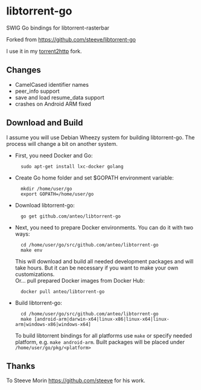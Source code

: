 libtorrent-go
=============

SWIG Go bindings for libtorrent-rasterbar

Forked from <https://github.com/steeve/libtorrent-go>

I use it in my [torrent2http](https://github.com/anteo/torrent2http) fork.


Changes
-------

+ CamelCased identifier names 
+ peer_info support
+ save and load resume_data support
+ crashes on Android ARM fixed
 

Download and Build
------------------

I assume you will use Debian Wheezy system for building libtorrent-go. The process will change a bit on another system.

+ First, you need Docker and Go:

        sudo apt-get install lxc-docker golang
        
+ Create Go home folder and set $GOPATH environment variable:

        mkdir /home/user/go
        export GOPATH=/home/user/go
        
+ Download libtorrent-go:

        go get github.com/anteo/libtorrent-go
        
+ Next, you need to prepare Docker environments. You can do it with two ways:
 
        cd /home/user/go/src/github.com/anteo/libtorrent-go
        make env
        
    This will download and build all needed development packages and will take hours. But it can be necessary if you want to make your own customizations.  
    Or... pull prepared Docker images from Docker Hub: 
    
        docker pull anteo/libtorrent-go
        
+ Build libtorrent-go:

        cd /home/user/go/src/github.com/anteo/libtorrent-go
        make [android-arm|darwin-x64|linux-x86|linux-x64|linux-arm|windows-x86|windows-x64]
         
    To build libtorrent bindings for all platforms use `make` or specify needed platform, e.g. `make android-arm`.
    Built packages will be placed under `/home/user/go/pkg/<platform>`
  
Thanks
------

To Steeve Morin <https://github.com/steeve> for his work.

